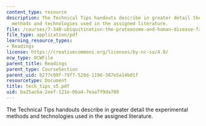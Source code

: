 ```yaml
---
content_type: resource
description: The Technical Tips handouts describe in greater detail the experimental
  methods and technologies used in the assigned literature.
file: /courses/7-340-ubiquitination-the-proteasome-and-human-disease-fall-2004/ba25ac6a2eef121e0ba47eaa7f9da709_tech_tips_s5.pdf
file_type: application/pdf
learning_resource_types:
- Readings
license: https://creativecommons.org/licenses/by-nc-sa/4.0/
ocw_type: OCWFile
parent_title: Readings
parent_type: CourseSection
parent_uid: b277c09f-79f7-528d-1196-387e5a14b01f
resourcetype: Document
title: tech_tips_s5.pdf
uid: ba25ac6a-2eef-121e-0ba4-7eaa7f9da709
---
```

The Technical Tips handouts describe in greater detail the experimental methods and technologies used in the assigned literature.